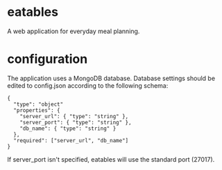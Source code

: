 # eatables
A web application for everyday meal planning.

# configuration
The application uses a MongoDB database. Database settings
should be edited to config.json according to the following
schema:

```
{
  "type": "object"
  "properties": {
    "server_url": { "type": "string" },
    "server_port": { "type": "string" },
    "db_name": { "type": "string" }
  },
  "required": ["server_url", "db_name"]
}
```
If server_port isn't specified, eatables will use the
standard port (27017).
